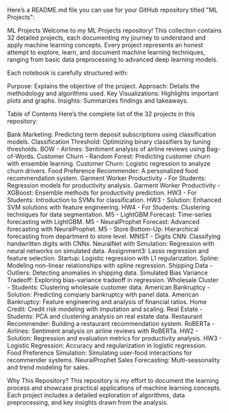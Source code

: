 
Here’s a README.md file you can use for your GitHub repository titled "ML Projects":

ML Projects
Welcome to my ML Projects repository! This collection contains 32 detailed projects, each documenting my journey to understand and apply machine learning concepts. Every project represents an honest attempt to explore, learn, and document machine learning techniques, ranging from basic data preprocessing to advanced deep learning models.

Each notebook is carefully structured with:

Purpose: Explains the objective of the project.
Approach: Details the methodology and algorithms used.
Key Visualizations: Highlights important plots and graphs.
Insights: Summarizes findings and takeaways.


Table of Contents
Here’s the complete list of the 32 projects in this repository:

Bank Marketing: Predicting term deposit subscriptions using classification models.
Classification Threshold: Optimizing binary classifiers by tuning thresholds.
BOW - Airlines: Sentiment analysis of airline reviews using Bag-of-Words.
Customer Churn - Random Forest: Predicting customer churn with ensemble learning.
Customer Churn: Logistic regression to analyze churn drivers.
Food Preference Recommender: A personalized food recommendation system.
Garment Worker Productivity - For Students: Regression models for productivity analysis.
Garment Worker Productivity - XGBoost: Ensemble methods for productivity prediction.
HW3 - For Students: Introduction to SVMs for classification.
HW3 - Solution: Enhanced SVM solutions with feature engineering.
HW4 - For Students: Clustering techniques for data segmentation.
M5 - LightGBM Forecast: Time-series forecasting with LightGBM.
M5 - NeuralProphet Forecast: Advanced forecasting with NeuralProphet.
M5 - Store Bottom-Up: Hierarchical forecasting from department to store level.
MNIST - Digits CNN: Classifying handwritten digits with CNNs.
NeuralNet with Simulation: Regression with neural networks on simulated data.
Assignment3: Lasso regression and feature selection.
Startup: Logistic regression with L1 regularization.
Spline: Modeling non-linear relationships with spline regression.
Shipping Data - Outliers: Detecting anomalies in shipping data.
Simulated Bias Variance Tradeoff: Exploring bias-variance tradeoff in regression.
Wholesale Cluster - Students: Clustering wholesale customer data.
American Bankruptcy - Solution: Predicting company bankruptcy with panel data.
American Bankruptcy: Feature engineering and analysis of financial ratios.
Home Credit: Credit risk modeling with imputation and scaling.
Real Estate - Students: PCA and clustering analysis on real estate data.
Restaurant Recommender: Building a restaurant recommendation system.
RoBERTa - Airlines: Sentiment analysis on airline reviews with RoBERTa.
HW2 - Solution: Regression and evaluation metrics for productivity analysis.
HW3 - Logistic Regression: Accuracy and regularization in logistic regression.
Food Preference Simulation: Simulating user-food interactions for recommender systems.
NeuralProphet Sales Forecasting: Multi-seasonality and trend modeling for sales.


Why This Repository?
This repository is my effort to document the learning process and showcase practical applications of machine learning concepts. Each project includes a detailed exploration of algorithms, data preprocessing, and key insights drawn from the analysis.
